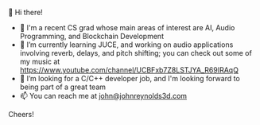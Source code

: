 👋  Hi there!
- 💞️  I'm a recent CS grad whose main areas of interest are AI, Audio Programming, and Blockchain Development
- 🌱  I’m currently learning JUCE, and working on audio applications involving reverb, delays, and pitch shifting; you can check out some of my music at https://www.youtube.com/channel/UCBFxb7Z8LSTJYA_R69IRAqQ
- 👀  I’m looking for a C/C++ developer job, and I'm looking forward to being part of a great team
- 📫  You can reach me at john@johnreynolds3d.com

Cheers!
